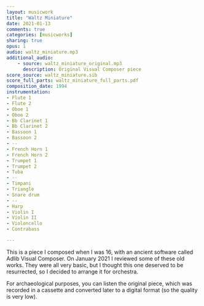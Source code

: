 ```yaml
---
layout: musicwork
title: "Waltz Miniature"
date: 2021-01-13
comments: true
categories: [musicworks]
sharing: true
opus: 1
audio: waltz_miniature.mp3
additional_audio:
    - source: waltz_miniature_original.mp3
      description: Original Visual Composer piece
score_source: waltz_miniature.sib
score_full_parts: waltz_miniature_full_parts.pdf
composition_date: 1994
instrumentation:
- Flute 1
- Flute 2
- Oboe 1
- Oboe 2
- Bb Clarinet 1
- Bb Clarinet 2
- Bassoon 1
- Bassoon 2
- --
- French Horn 1
- French Horn 2
- Trumpet 1
- Trumpet 2
- Tuba
- --
- Timpani
- Triangle
- Snare drum
- --
- Harp
- Violin I
- Violin II
- Violoncello
- Contrabass

---
```

This is a piece I composed when I was 16, with an ancient software called Adlib Visual Composer. On January 2021 I reviewed some of these old works. They were all very basic, but I thought this one deserved to be resurrected, so I decided to arrange it for orchestra.

For archaeological purposes, you can listen the original piece, which was recorded in a cassette and converted later to a digital format (so the quality is very low).
